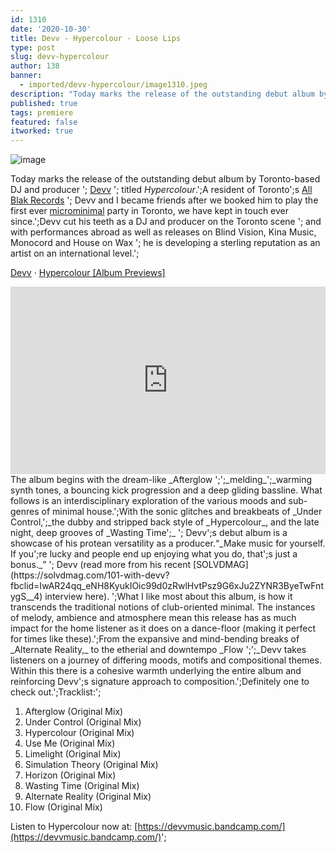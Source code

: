 ```yaml
---
id: 1310
date: '2020-10-30'
title: Devv - Hypercolour - Loose Lips
type: post
slug: devv-hypercolour
author: 138
banner:
  - imported/devv-hypercolour/image1310.jpeg
description: "Today marks the release of the outstanding debut album by Toronto-based DJ and producer – Devv – titled Hypercolour.\_ A resident of Toronto’s All Blak Records – Devv and I became friends after we booked him to play the first ever microminimal party in Toronto, we have kept in touch ever since.\_ Devv cut his [...]Read More..."
published: true
tags: premiere
featured: false
itworked: true
---
```

![image](../imported/devv-hypercolour/image1310.jpeg)[](https://soundcloud.com/devvmusic "Devv")

Today marks the release of the outstanding debut album by Toronto-based DJ and producer '; [Devv](https://www.facebook.com/devvmusic) '; titled _Hypercolour_.';A resident of Toronto';s [All Blak Records](https://www.facebook.com/allblakrecords) '; Devv and I became friends after we booked him to play the first ever [microminimal](https://www.facebook.com/microminimal/) party in Toronto, we have kept in touch ever since.';Devv cut his teeth as a DJ and producer on the Toronto scene '; and with performances abroad as well as releases on Blind Vision, Kina Music, Monocord and House on Wax '; he is developing a sterling reputation as an artist on an international level.';

[Devv](https://soundcloud.com/devvmusic "Devv") · [Hypercolour \[Album Previews\]](https://soundcloud.com/devvmusic/hypercolour-album-previews "Hypercolour [Album Previews]")

<iframe width='100%' height='300' scrolling='no' frameborder='no' allow='autoplay' src='https://w.soundcloud.com/player/?url=https%3A//api.soundcloud.com/tracks/916427558&color=%23ff5500&auto_play=false&hide_related=false&show_comments=true&show_user=true&show_reposts=false&show_teaser=true&visual=true'></iframe>The album begins with the dream-like _Afterglow ';';_melding_';_warming synth tones, a bouncing kick progression and a deep gliding bassline. What follows is an interdisciplinary exploration of the various moods and sub-genres of minimal house.';With the sonic glitches and breakbeats of _Under Control,';_the dubby and stripped back style of _Hypercolour_, and the late night, deep grooves of _Wasting Time';_ '; Devv';s debut album is a showcase of his protean versatility as a producer.“_Make music for yourself. If you';re lucky and people end up enjoying what you do, that';s just a bonus._” '; Devv (read more from his recent [SOLVDMAG](https://solvdmag.com/101-with-devv?fbclid=IwAR24qq_eNH8KyukIOic99d0zRwlHvtPsz9G6xJu2ZYNR3ByeTwFntygS__4) interview here). ';What I like most about this album, is how it transcends the traditional notions of club-oriented minimal. The instances of melody, ambience and atmosphere mean this release has as much impact for the home listener as it does on a dance-floor (making it perfect for times like these).';From the expansive and mind-bending breaks of _Alternate Reality,_ to the etherial and downtempo _Flow ';';_Devv takes listeners on a journey of differing moods, motifs and compositional themes. Within this there is a cohesive warmth underlying the entire album and reinforcing Devv';s signature approach to composition.';Definitely one to check out.';Tracklist:';

1.  Afterglow (Original Mix)
2.  Under Control (Original Mix)
3.  Hypercolour (Original Mix)
4.  Use Me (Original Mix)
5.  Limelight (Original Mix)
6.  Simulation Theory (Original Mix)
7.  Horizon (Original Mix)
8.  Wasting Time (Original Mix)
9.  Alternate Reality (Original Mix)
10.  Flow (Original Mix)

Listen to Hypercolour now at: [](https://devvmusic.bandcamp.com/)[https://devvmusic.bandcamp.com/](https://devvmusic.bandcamp.com/)';